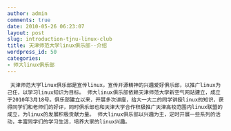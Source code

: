 ```yaml
---
author: admin
comments: true
date: 2010-05-26 06:23:07
layout: post
slug: introduction-tjnu-linux-club
title: 天津师范大学linux俱乐部--介绍
wordpress_id: 50
categories:
- 师大linux俱乐部
---
```



	 天津师范大学linux俱乐部是宣传linux，宣传开源精神的兴趣爱好俱乐部，以推广linux为己任，以学习linux知识为目标。 师大linux俱乐部依赖天津师范大学新空气网站建立，成立于2010年3月18号。俱乐部建立以来，开展多次讲座，给大一大二的同学讲授linux的知识，获得同学们和老师们的好评，同时俱乐部也和天津大学合作积极推广天津高校范围内linux联盟的成立，为linux的发展积极贡献力量。 师大linux俱乐部以兴趣为主，定时开展一些系列的活动，丰富同学们的学习生活，培养大家的linux兴趣。




